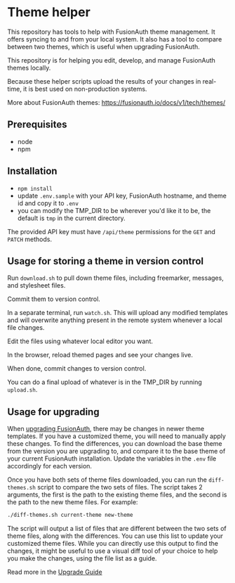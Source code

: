 # Theme helper

This repository has tools to help with FusionAuth theme management. It offers syncing to and from your local system. It also has a tool to compare between two themes, which is useful when upgrading FusionAuth.

This repository is for helping you edit, develop, and manage FusionAuth themes locally.

Because these helper scripts upload the results of your changes in real-time, it is best used on non-production systems.

More about FusionAuth themes: https://fusionauth.io/docs/v1/tech/themes/

## Prerequisites

* node
* npm

## Installation

* `npm install`
* update `.env.sample` with your API key, FusionAuth hostname, and theme id and copy it to `.env`
* you can modify the TMP_DIR to be wherever you'd like it to be, the default is `tmp` in the current directory.

The provided API key must have `/api/theme` permissions for the `GET` and `PATCH` methods.

## Usage for storing a theme in version control

Run `download.sh` to pull down theme files, including freemarker, messages, and stylesheet files.

Commit them to version control.

In a separate terminal, run `watch.sh`. This will upload any modified templates and will overwrite anything present in the remote system whenever a local file changes. 

Edit the files using whatever local editor you want.

In the browser, reload themed pages and see your changes live.

When done, commit changes to version control.

You can do a final upload of whatever is in the TMP_DIR by running `upload.sh`.

## Usage for upgrading

When [upgrading FusionAuth](https://fusionauth.io/docs/v1/tech/admin-guide/upgrade), there may be changes in newer theme templates. If you have a customized theme, you will need to manually apply these changes. To find the differences, you can download the base theme from the version you are upgrading to, and compare it to the base theme of your current FusionAuth installation. Update the variables in the `.env` file accordingly for each version. 

Once you have both sets of theme files downloaded, you can run the `diff-themes.sh` script to compare the two sets of files. The script takes 2 arguments, the first is the path to the existing theme files, and the second is the path to the new theme files. For example:

```sh
./diff-themes.sh current-theme new-theme
```

The script will output a list of files that are different between the two sets of theme files, along with the differences. You can use this list to update your customized theme files. While you can directly use this output to find the changes, it might be useful to use a visual diff tool of your choice to help you make the changes, using the file list as a guide.

Read more in the [Upgrade Guide](https://fusionauth.io/docs/v1/tech/admin-guide/upgrade)